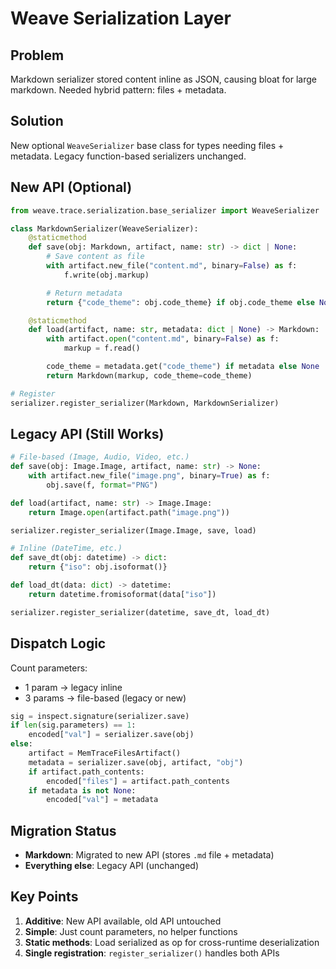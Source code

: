 # Weave Serialization Layer

## Problem

Markdown serializer stored content inline as JSON, causing bloat for large markdown. Needed hybrid pattern: files + metadata.

## Solution

New optional `WeaveSerializer` base class for types needing files + metadata. Legacy function-based serializers unchanged.

## New API (Optional)

```python
from weave.trace.serialization.base_serializer import WeaveSerializer

class MarkdownSerializer(WeaveSerializer):
    @staticmethod
    def save(obj: Markdown, artifact, name: str) -> dict | None:
        # Save content as file
        with artifact.new_file("content.md", binary=False) as f:
            f.write(obj.markup)

        # Return metadata
        return {"code_theme": obj.code_theme} if obj.code_theme else None

    @staticmethod
    def load(artifact, name: str, metadata: dict | None) -> Markdown:
        with artifact.open("content.md", binary=False) as f:
            markup = f.read()

        code_theme = metadata.get("code_theme") if metadata else None
        return Markdown(markup, code_theme=code_theme)

# Register
serializer.register_serializer(Markdown, MarkdownSerializer)
```

## Legacy API (Still Works)

```python
# File-based (Image, Audio, Video, etc.)
def save(obj: Image.Image, artifact, name: str) -> None:
    with artifact.new_file("image.png", binary=True) as f:
        obj.save(f, format="PNG")

def load(artifact, name: str) -> Image.Image:
    return Image.open(artifact.path("image.png"))

serializer.register_serializer(Image.Image, save, load)

# Inline (DateTime, etc.)
def save_dt(obj: datetime) -> dict:
    return {"iso": obj.isoformat()}

def load_dt(data: dict) -> datetime:
    return datetime.fromisoformat(data["iso"])

serializer.register_serializer(datetime, save_dt, load_dt)
```

## Dispatch Logic

Count parameters:
- 1 param → legacy inline
- 3 params → file-based (legacy or new)

```python
sig = inspect.signature(serializer.save)
if len(sig.parameters) == 1:
    encoded["val"] = serializer.save(obj)
else:
    artifact = MemTraceFilesArtifact()
    metadata = serializer.save(obj, artifact, "obj")
    if artifact.path_contents:
        encoded["files"] = artifact.path_contents
    if metadata is not None:
        encoded["val"] = metadata
```

## Migration Status

- **Markdown**: Migrated to new API (stores `.md` file + metadata)
- **Everything else**: Legacy API (unchanged)

## Key Points

1. **Additive**: New API available, old API untouched
2. **Simple**: Just count parameters, no helper functions
3. **Static methods**: Load serialized as op for cross-runtime deserialization
4. **Single registration**: `register_serializer()` handles both APIs
